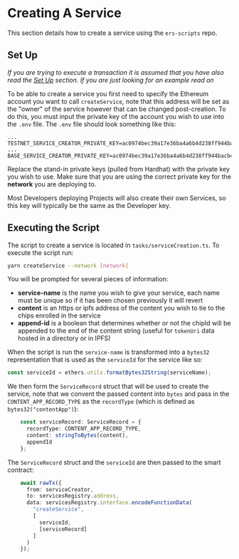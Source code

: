 # Creating A Service
This section details how to create a service using the `ers-scripts` repo.

## Set Up
_If you are trying to execute a transaction it is assumed that you have also read the [Set Up](setup.md) section. If you are just looking for an example read on_

To be able to create a service you first need to specify the Ethereum account you want to call `createService`, note that this address will be set as the "owner" of the service however that can be changed post-creation. To do this, you must input the private key of the account you wish to use into the `.env` file. The `.env` file should look something like this:
```
...
TESTNET_SERVICE_CREATOR_PRIVATE_KEY=ac0974bec39a17e36ba4a6b4d238ff944bacb478cbed5efcae784d7bf4f2ff80
...
BASE_SERVICE_CREATOR_PRIVATE_KEY=ac0974bec39a17e36ba4a6b4d238ff944bacb478cbed5efcae784d7bf4f2ff80
```
Replace the stand-in private keys (pulled from Hardhat) with the private key you wish to use. Make sure that you are using the correct private key for the __network__ you are deploying to.

Most Developers deploying Projects will also create their own Services, so this key will typically be the same as the Developer key.

## Executing the Script
The script to create a service is located in `tasks/serviceCreation.ts`. To execute the script run:
```bash
yarn createService --network [network]
```
You will be prompted for several pieces of information:
- __service-name__ is the name you wish to give your service, each name must be unique so if it has been chosen previously it will revert
- __content__ is an https or ipfs address of the content you wish to tie to the chips enrolled in the service
- __append-id__ is a boolean that determines whether or not the chipId will be appended to the end of the content string (useful for `tokenUri` data hosted in a directory or in IPFS)

When the script is run the `service-name` is transformed into a `bytes32` representation that is used as the `serviceId` for the service like so:
```typescript
const serviceId = ethers.utils.formatBytes32String(serviceName);
```
We then form the `ServiceRecord` struct that will be used to create the service, note that we convent the passed content into `bytes` and pass in the `CONTENT_APP_RECORD_TYPE` as the `recordType` (which is defined as `bytes32("contentApp")`):
```typescript
    const serviceRecord: ServiceRecord = {
      recordType: CONTENT_APP_RECORD_TYPE,
      content: stringToBytes(content),
      appendId
    };
```
The `ServiceRecord` struct and the `serviceId` are then passed to the smart contract:
```typescript
    await rawTx({
      from: serviceCreator,
      to: servicesRegistry.address,
      data: servicesRegistry.interface.encodeFunctionData(
        "createService",
        [
          serviceId,
          [serviceRecord]
        ]
      )
    });
```

